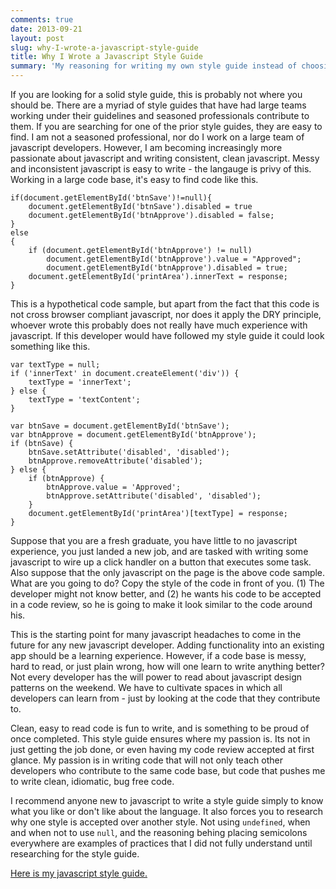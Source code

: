 ```yaml
---
comments: true
date: 2013-09-21
layout: post
slug: why-I-wrote-a-javascript-style-guide
title: Why I Wrote a Javascript Style Guide
summary: 'My reasoning for writing my own style guide instead of choosing to use one of the many excellent style guides that already exist.'
---
```


If you are looking for a solid style guide, this is probably not where you should be. There are a myriad of style guides that have had large teams working under their guidelines and seasoned professionals contribute to them. If you are searching for one of the prior style guides, they are easy to find. I am not a seasoned professional, nor do I work on a large team of javascript developers. However, I am becoming increasingly more passionate about javascript and writing consistent, clean javascript. Messy and inconsistent javascript is easy to write - the langauge is privy of this. Working in a large code base, it's easy to find code like this.

	if(document.getElementById('btnSave')!=null){
    	document.getElementById('btnSave').disabled = true
        document.getElementById('btnApprove').disabled = false;
    }
    else 
    {
    	if (document.getElementById('btnApprove') != null)
        	document.getElementById('btnApprove').value = "Approved";
            document.getElementById('btnApprove').disabled = true;
    	document.getElementById('printArea').innerText = response;
    }

This is a hypothetical code sample, but apart from the fact that this code is not cross browser compliant javascript, nor does it apply the DRY principle, whoever wrote this probably does not really have much experience with javascript. If this developer would have followed my style guide it could look something like this.

    var textType = null;
    if ('innerText' in document.createElement('div')) {
    	textType = 'innerText';
    } else {
    	textType = 'textContent';
    }
    
    var btnSave = document.getElementById('btnSave');
    var btnApprove = document.getElementById('btnApprove');
    if (btnSave) {
    	btnSave.setAttribute('disabled', 'disabled');
        btnApprove.removeAttribute('disabled');
    } else {
    	if (btnApprove) {
        	btnApprove.value = 'Approved';
            btnApprove.setAttribute('disabled', 'disabled');
        }
        document.getElementById('printArea')[textType] = response;
    }

Suppose that you are a fresh graduate, you have little to no javascript experience, you just landed a new job, and are tasked with writing some javascript to wire up a click handler on a button that executes some task. Also suppose that the only javascript on the page is the above code sample. What are you going to do? Copy the style of the code in front of you. (1) The developer might not know better, and (2) he wants his code to be accepted in a code review, so he is going to make it look similar to the code around his.

This is the starting point for many javascript headaches to come in the future for any new javascript developer. Adding functionality into an existing app should be a learning experience. However, if a code base is messy, hard to read, or just plain wrong, how will one learn to write anything better? Not every developer has the will power to read about javascript design patterns on the weekend. We have to cultivate spaces in which all developers can learn from - just by looking at the code that they contribute to.

Clean, easy to read code is fun to write, and is something to be proud of once completed. This style guide ensures where my passion is. Its not in just getting the job done, or even having my code review accepted at first glance. My passion is in writing code that will not only teach other developers who contribute to the same code base, but code that pushes me to write clean, idiomatic, bug free code.

I recommend anyone new to javascript to write a style guide simply to know what you like or don't like about the language. It also forces you to research why one style is accepted over another style. Not using `undefined`, when and when not to use `null`, and the reasoning behing placing semicolons everywhere are examples of practices that I did not fully understand until researching for the style guide.

[Here is my javascript style guide.](https://github.com/kavun/js-style-guide)
